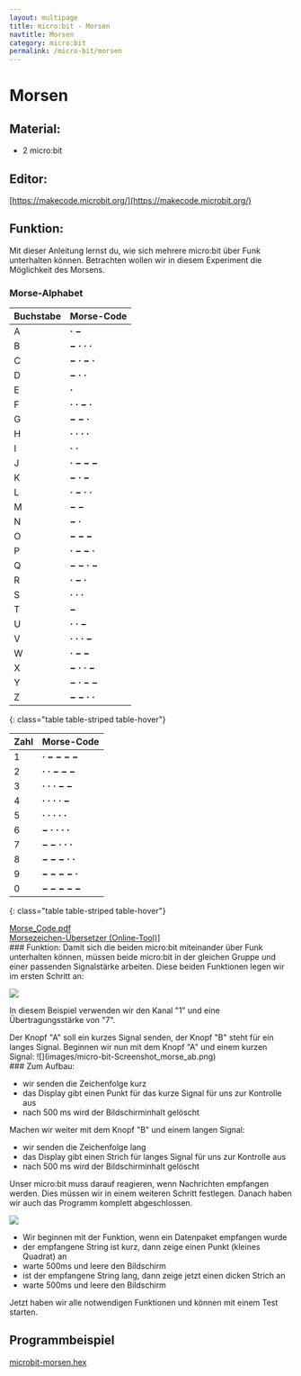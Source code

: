 ```yaml
---
layout: multipage
title: micro:bit - Morsen
navtitle: Morsen
category: micro:bit
permalink: /micro-bit/morsen
---
```

# Morsen
## Material:

+ 2 micro:bit

## Editor:
[https://makecode.microbit.org/](https://makecode.microbit.org/)


## Funktion:
Mit dieser Anleitung lernst du, wie sich mehrere micro:bit über Funk unterhalten können. Betrachten wollen wir in diesem Experiment die Möglichkeit des Morsens.

### Morse-Alphabet
<div style="page-break-after: always;"></div>

Buchstabe | Morse-Code
----------|-----------
A         | **· −**
B         | **− · · ·**
C         | **− · − ·**
D         | **− · ·**
E         | **·**
F         | **· · − ·**
G         | **− − ·**
H         | **· · · ·**
I         | **· ·**
J         | **· − − −**
K         | **− · −**
L         | **· − · ·**
M         | **− −**
N         | **− ·**
O         | **− − −**
P         | **· − − ·**
Q         | **− − · −**
R         | **· − ·**
S         | **· · ·**
T         | **−**
U         | **· · −**
V         | **· · · −**
W         | **· − −**
X         | **− · · −**
Y         | **− · − −**
Z         | **− − · ·**
{: class="table table-striped table-hover"}

<div style="page-break-after: always;"></div>

Zahl   | Morse-Code
-------|-----------
1      | **· − − − −**
2      | **· · − − −**
3      | **· · · − −**
4      | **· · · · −**
5      | **· · · · ·**
6      | **− · · · ·**
7      | **− − · · ·**
8      | **− − − · ·**
9      | **− − − − ·**
0      | **− − − − −**
{: class="table table-striped table-hover"}

<div class="hidden-print">
<a href="appendix/Morse_Code.pdf">Morse_Code.pdf</a>
</div>
<div class="hidden-print">
<a href="morse-code-translator/">Morsezeichen-Übersetzer (Online-Tool)]</a>
</div>

<div style="page-break-after: always;"></div>
### Funktion:
Damit sich die beiden micro:bit miteinander über Funk unterhalten können, müssen beide micro:bit in der gleichen Gruppe und einer passenden Signalstärke arbeiten. Diese beiden Funktionen legen wir im ersten Schritt an:

![](images/micro-bit-Screenshot_morse_start.png)

In diesem Beispiel verwenden wir den Kanal "1" und eine Übertragungsstärke von "7".
<div style="page-break-after: always;"></div>
Der Knopf "A" soll ein kurzes Signal senden, der Knopf "B" steht für ein langes Signal.
Beginnen wir nun mit dem Knopf "A" und einem kurzen Signal:
![](images/micro-bit-Screenshot_morse_ab.png)
<div style="page-break-after: always;"></div>
### Zum Aufbau:

+ wir senden die Zeichenfolge kurz
+ das Display gibt einen Punkt für das kurze Signal für uns zur Kontrolle aus
+ nach 500 ms wird der Bildschirminhalt gelöscht

Machen wir weiter mit dem Knopf "B" und einem langen Signal:

+ wir senden die Zeichenfolge lang
+ das Display gibt einen Strich für langes Signal für uns zur Kontrolle aus
+ nach 500 ms wird der Bildschirminhalt gelöscht

Unser micro:bit muss darauf reagieren, wenn Nachrichten empfangen werden. Dies müssen wir in einem weiteren Schritt festlegen. Danach haben wir auch das Programm komplett abgeschlossen.

![](images/micro-bit-Screenshot_morse.png)


+ Wir beginnen mit der Funktion, wenn ein Datenpaket empfangen wurde
+ der empfangene String ist kurz, dann zeige einen Punkt (kleines Quadrat) an
+ warte 500ms und leere den Bildschirm
+ ist der empfangene String lang, dann zeige jetzt einen dicken Strich an
+ warte 500ms und leere den Bildschirm

Jetzt haben wir alle notwendigen Funktionen und können mit einem Test starten.

## Programmbeispiel

[microbit-morsen.hex](appendix/microbit-morsen.hex)
